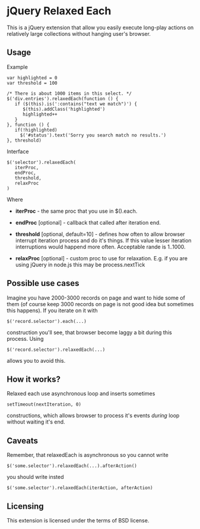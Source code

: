 # jQuery Relaxed Each

This is a jQuery extension that allow you easily execute long-play
actions on relatively large collections without hanging user's
browser.

## Usage

Example

    var highlighted = 0
    var threshold = 100

    /* There is about 1000 items in this select. */
    $('div.entries').relaxedEach(function () {
       if ($(this).is(':contains("text we match")') {
          $(this).addClass('highlighted')
          highlighted++
       }
    }, function () {
       if(!highlighted)
         $('#status').text('Sorry you search match no results.')
    }, threshold)

Interface

    $('selector').relaxedEach(
       iterProc,
       endProc,
       threshold,
       relaxProc
    )

Where

* **iterProc** - the same proc that you use in $().each.  

* **endProc** [optional] - callback that called after iteration end.

* **threshold** [optional, default=10] - defines how often to allow
 browser interrupt iteration process and do it's things. If this value
 lesser iteration interruptions would happend more often. Acceptable
 rande is 1..1000.

* **relaxProc** [optional] - custom proc to use for
  relaxation. E.g. if you are using jQuery in node.js this may be
  process.nextTick

## Possible use cases

Imagine you have 2000-3000 records on page and want to hide some of
them (of course keep 3000 records on page is not good idea but
sometimes this happens). If you iterate on it with 

    $('record.selector').each(...)

construction you'll see, that browser become laggy a bit during this
process. Using

    $('record.selector').relaxedEach(...)

allows you to avoid this.

## How it works?

Relaxed each use asynchronous loop and inserts sometimes 

    setTimeout(nextIteration, 0)

constructions, which allows browser to process it's events _during_
loop without waiting it's end.

## Caveats

Remember, that relaxedEach is asynchronous so you cannot
write 

    $('some.selector').relaxedEach(...).afterAction()

you should write insted

    $('some.selector').relaxedEach(iterAction, afterAction)

## Licensing

This extension is licensed under the terms of BSD license.
